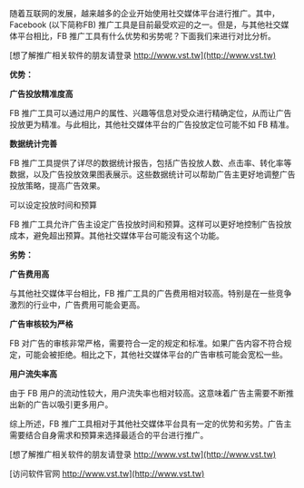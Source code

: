 随着互联网的发展，越来越多的企业开始使用社交媒体平台进行推广。其中，Facebook (以下简称FB) 推广工具是目前最受欢迎的之一。但是，与其他社交媒体平台相比，FB 推广工具有什么优势和劣势呢？下面我们来进行对比分析。

[想了解推广相关软件的朋友请登录 http://www.vst.tw](http://www.vst.tw)

**优势：**

**广告投放精准度高**

FB 推广工具可以通过用户的属性、兴趣等信息对受众进行精确定位，从而让广告投放更为精准。与此相比，其他社交媒体平台的广告投放定位可能不如 FB 精准。

**数据统计完善**

FB 推广工具提供了详尽的数据统计报告，包括广告投放人数、点击率、转化率等数据，以及广告投放效果图表展示。这些数据统计可以帮助广告主更好地调整广告投放策略，提高广告效果。

可以设定投放时间和预算

FB 推广工具允许广告主设定广告投放时间和预算。这样可以更好地控制广告投放成本，避免超出预算。其他社交媒体平台可能没有这个功能。

**劣势：**

**广告费用高**

与其他社交媒体平台相比，FB 推广工具的广告费用相对较高。特别是在一些竞争激烈的行业中，广告费用可能会更高。

**广告审核较为严格**

FB 对广告的审核非常严格，需要符合一定的规定和标准。如果广告内容不符合规定，可能会被拒绝。相比之下，其他社交媒体平台的广告审核可能会宽松一些。

**用户流失率高**

由于 FB 用户的流动性较大，用户流失率也相对较高。这意味着广告主需要不断推出新的广告以吸引更多用户。

综上所述，FB 推广工具相对于其他社交媒体平台具有一定的优势和劣势。广告主需要结合自身需求和预算来选择最适合的平台进行推广。

[想了解推广相关软件的朋友请登录 http://www.vst.tw](http://www.vst.tw)


[访问软件官网 http://www.vst.tw](http://www.vst.tw)
